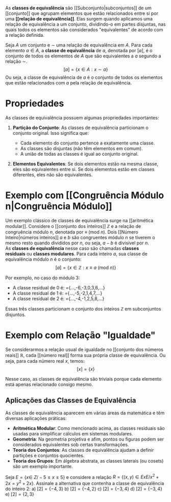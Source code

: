 As **classes de equivalência** são [[Subconjunto|subconjuntos]] de um [[conjunto]] que agrupam elementos que estão relacionados entre si por uma **[[relação de equivalência]]**. Elas surgem quando aplicamos uma relação de equivalência a um conjunto, dividindo-o em partes disjuntas, nas quais todos os elementos são considerados "equivalentes" de acordo com a relação definida.

Seja $A$ um conjunto e $∼$ uma relação de equivalência em $A$. Para cada elemento $a∈A$, a **classe de equivalência** de $a$, denotada por $[a]$, é o conjunto de todos os elementos de $A$ que são equivalentes a $a$ segundo a relação $∼$.
$$ [a] = \{x \in A : x ∼ a\} $$
Ou seja, a classe de equivalência de $a$ é o conjunto de todos os elementos que estão relacionados com $a$ pela relação de equivalência.

# Propriedades
As classes de equivalência possuem algumas propriedades importantes:

1. **Partição do Conjunto**: As classes de equivalência particionam o conjunto original. Isso significa que:
    
    - Cada elemento do conjunto pertence a exatamente uma classe.
    - As classes são disjuntas (não têm elementos em comum).
    - A união de todas as classes é igual ao conjunto original.
    
2. **Elementos Equivalentes**: Se dois elementos estão na mesma classe, eles são equivalentes entre si. Se dois elementos estão em classes diferentes, eles não são equivalentes.

# Exemplo com [[Congruência Módulo n|Congruência Módulo]]
Um exemplo clássico de classes de equivalência surge na [[aritmética modular]]. Considere o [[conjunto dos inteiros]] $\mathbb{Z}$ e a relação de congruência módulo $n$, denotada por $\equiv \ (\text{mod}\ n)$. Dois [[Número Inteiro|números inteiros]] $a$ e $b$ são congruentes módulo $n$ se tiverem o mesmo resto quando divididos por $n$, ou seja, $a-b$ é divisível por $n$. As **classes de equivalência** nesse caso são chamadas **classes residuais** ou **classes modulares**. Para cada inteiro $a$, sua classe de equivalência módulo $n$ é o conjunto:
$$ [a]=\{x\in \mathbb{Z}:x\equiv a\ (\text{mod}\ n)\} $$

Por exemplo, no caso do módulo 3:

- A classe residual de 0 é: =\{...,-6,-3,0,3,6,...\}
- A classe residual de 1 é: =\{...,-5,-2,1,4,7,...\}
- A classe residual de 2 é: =\{...,-4,-1,2,5,8,...\}

Essas três classes particionam o conjunto dos inteiros $\mathbb{Z}$ em subconjuntos disjuntos.

# Exemplo com Relação "Igualdade"
Se considerarmos a relação usual de igualdade no [[conjunto dos números reais]] $\mathbb{R}$, cada [[número real]] forma sua própria classe de equivalência. Ou seja, para cada número real $x$, temos:
$$ [x]=\{x\} $$

Nesse caso, as classes de equivalência são triviais porque cada elemento está apenas relacionado consigo mesmo.

## **Aplicações das Classes de Equivalência**

As classes de equivalência aparecem em várias áreas da matemática e têm diversas aplicações práticas:

- **Aritmética Modular**: Como mencionado acima, as classes residuais são usadas para simplificar cálculos em sistemas modulares.
- **Geometria**: Na geometria projetiva e afim, pontos ou figuras podem ser considerados equivalentes sob certas transformações.
- **Teoria dos Conjuntos**: As classes de equivalência ajudam a definir partições e conjuntos quocientes.
- **Teoria dos Grupos**: Em álgebra abstrata, as classes laterais (ou cosets) são um exemplo importante.

Seja $E = \{x \in\ Z / -5 \le x \le 5\}$ e considere a relação $R = \{(x,y) \in ExE / x^2 + 2x = y^2 + 2x\}$. Assinale a alternativa que contenha a classe de equivalência do inteiro 2:
a) $[2] = \{-4,3\}$
b) $[2] = \{-4,2\}$
c) $[2] = \{-3,4\}$
d) $[2] = \{-3,4\}$
e) $[2] = \{2,3\}$